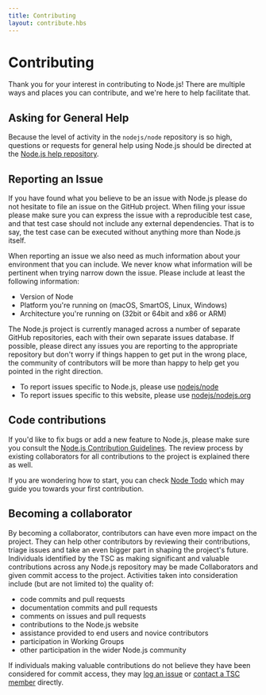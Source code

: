 ```yaml
---
title: Contributing
layout: contribute.hbs
---
```


# Contributing

Thank you for your interest in contributing to Node.js! There are multiple ways and places you can contribute, and we're here to help facilitate that.

## Asking for General Help

Because the level of activity in the `nodejs/node` repository is so high, questions or requests for general help using Node.js should be directed at the [Node.js help repository](https://github.com/nodejs/help/issues).

## Reporting an Issue

If you have found what you believe to be an issue with Node.js please do not hesitate to file an issue on the GitHub project. When filing your issue please make sure you can express the issue with a reproducible test case, and that test case should not include any external dependencies. That is to say, the test case can be executed without anything more than Node.js itself.

When reporting an issue we also need as much information about your environment that you can include. We never know what information will be pertinent when trying narrow down the issue. Please include at least the following information:

* Version of Node
* Platform you're running on (macOS, SmartOS, Linux, Windows)
* Architecture you're running on (32bit or 64bit and x86 or ARM)

The Node.js project is currently managed across a number of separate GitHub repositories, each with their own separate issues database. If possible, please direct any issues you are reporting to the appropriate repository but don't worry if things happen to get put in the wrong place, the community of contributors will be more than happy to help get you pointed in the right direction.

* To report issues specific to Node.js, please use [nodejs/node](https://github.com/nodejs/node)
* To report issues specific to this website, please use [nodejs/nodejs.org](https://github.com/nodejs/nodejs.org/issues)

## Code contributions

If you'd like to fix bugs or add a new feature to Node.js, please make sure you consult the [Node.js Contribution Guidelines](https://github.com/nodejs/node/blob/master/CONTRIBUTING.md#pull-requests). The review process by existing collaborators for all contributions to the project is explained there as well.

If you are wondering how to start, you can check [Node Todo](https://www.nodetodo.org/) which may guide you towards your first contribution.

## Becoming a collaborator

By becoming a collaborator, contributors can have even more impact on the project. They can help other contributors by reviewing their contributions, triage issues and take an even bigger part in shaping the project's future. Individuals identified by the TSC as making significant and valuable contributions across any Node.js repository may be made Collaborators and given commit access to the project. Activities taken into consideration include (but are not limited to) the quality of:

* code commits and pull requests
* documentation commits and pull requests
* comments on issues and pull requests
* contributions to the Node.js website
* assistance provided to end users and novice contributors
* participation in Working Groups
* other participation in the wider Node.js community

If individuals making valuable contributions do not believe they have been considered for commit access, they may [log an issue](https://github.com/nodejs/TSC/issues) or [contact a TSC member](https://github.com/nodejs/TSC#current-members) directly.
